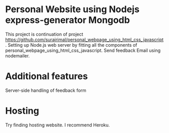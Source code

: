 # Personal Website using Nodejs express-generator Mongodb
This project is continuation of project https://github.com/surajrimal/personal_webpage_using_html_css_javascript. 
Setting up Node.js web server by fitting all the components of personal_webpage_using_html_css_javascript.
Send feedback Email using nodemailer.

# Additional features
Server-side handling of feedback form

# Hosting
Try finding hosting website. I recommend Heroku. 
